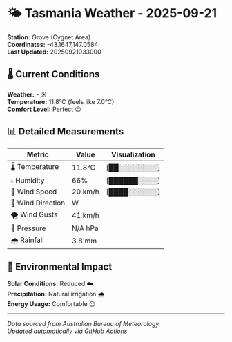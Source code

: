 # 🌤️ Tasmania Weather - 2025-09-21

**Station:** Grove (Cygnet Area)  
**Coordinates:** -43.1647,147.0584  
**Last Updated:** 20250921033000

## 🌡️ Current Conditions

**Weather:** - ☀️  
**Temperature:** 11.8°C (feels like 7.0°C)  
**Comfort Level:** Perfect 😌

## 📊 Detailed Measurements

| Metric | Value | Visualization |
|--------|-------|---------------|
| 🌡️ Temperature | 11.8°C | [██░░░░░░░░] |
| 💧 Humidity | 66% | [██████░░░░] |
| 💨 Wind Speed | 20 km/h | [████░░░░░░] |
| 🧭 Wind Direction | W | |
| 🌪️ Wind Gusts | 41 km/h | |
| 🔽 Pressure | N/A hPa | |
| 🌧️ Rainfall | 3.8 mm | |

## 🌱 Environmental Impact

**Solar Conditions:** Reduced ☁️  
**Precipitation:** Natural irrigation 🌧️  
**Energy Usage:** Comfortable 😌

---
*Data sourced from Australian Bureau of Meteorology*  
*Updated automatically via GitHub Actions*
